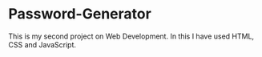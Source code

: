 # Password-Generator
This is my second project on Web Development. In this I have used HTML, CSS and JavaScript.
